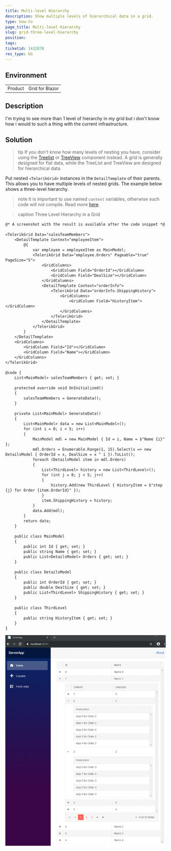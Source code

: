 ```yaml
---
title: Multi-level Hierarchy
description: Show multiple levels of hierarchical data in a grid.
type: how-to
page_title: Multi-level Hierarchy
slug: grid-three-level-hierarchy
position: 
tags: 
ticketid: 1432878
res_type: kb
---
```


## Environment

<table>
    <tbody>
        <tr>
            <td>Product</td>
            <td>Grid for Blazor</td>
        </tr>
    </tbody>
</table>

## Description

I'm trying to see more than 1 level of hierarchy in my grid but i don't know how i would to such a thing with the current infrastructure.

## Solution

>tip If you don't know how many levels of nesting you have, consider using the [Treelist](https://demos.telerik.com/blazor-ui/treelist/overview) or [TreeView](https://demos.telerik.com/blazor-ui/treeview/overview) component instead. A grid is generally designed for flat data, while the TreeList and TreeView are designed for hierarchical data.

Put nested `<TelerikGrid>` instances in the `DetailTemplate` of their parents. This allows you to have multiple levels of nested grids. The example below shows a three-level hierarchy.

>note It is important to use named `context` variables, otherwise such code will not compile. Read more [here](slug://nest-renderfragment).

>caption Three Level Hierarchy in a Grid

````RAZOR
@* A screenshot with the result is available after the code snippet *@

<TelerikGrid Data="salesTeamMembers">
    <DetailTemplate Context="employeeItem">
        @{
            var employee = employeeItem as MainModel;
            <TelerikGrid Data="employee.Orders" Pageable="true" PageSize="5">
                <GridColumns>
                    <GridColumn Field="OrderId"></GridColumn>
                    <GridColumn Field="DealSize"></GridColumn>
                </GridColumns>
                <DetailTemplate Context="orderInfo">
                    <TelerikGrid Data="orderInfo.ShippingHistory">
                        <GridColumns>
                            <GridColumn Field="HistoryItem"></GridColumn>
                        </GridColumns>
                    </TelerikGrid>
                </DetailTemplate>
            </TelerikGrid>
        }
    </DetailTemplate>
    <GridColumns>
        <GridColumn Field="Id"></GridColumn>
        <GridColumn Field="Name"></GridColumn>
    </GridColumns>
</TelerikGrid>

@code {
    List<MainModel> salesTeamMembers { get; set; }

    protected override void OnInitialized()
    {
        salesTeamMembers = GenerateData();
    }

    private List<MainModel> GenerateData()
    {
        List<MainModel> data = new List<MainModel>();
        for (int i = 0; i < 5; i++)
        {
            MainModel mdl = new MainModel { Id = i, Name = $"Name {i}" };
            mdl.Orders = Enumerable.Range(1, 15).Select(x => new DetailsModel { OrderId = x, DealSize = x ^ i }).ToList();
            foreach (DetailsModel item in mdl.Orders)
            {
                List<ThirdLevel> history = new List<ThirdLevel>();
                for (int j = 0; j < 5; j++)
                {
                    history.Add(new ThirdLevel { HistoryItem = $"step {j} for Order {item.OrderId}" });
                }
                item.ShippingHistory = history;
            }
            data.Add(mdl);
        }
        return data;
    }

    public class MainModel
    {
        public int Id { get; set; }
        public string Name { get; set; }
        public List<DetailsModel> Orders { get; set; }
    }

    public class DetailsModel
    {
        public int OrderId { get; set; }
        public double DealSize { get; set; }
        public List<ThirdLevel> ShippingHistory { get; set; }
    }

    public class ThirdLevel
    {
        public string HistoryItem { get; set; }
    }
}
````

![Blazor Three Level Hierarchy Grid](images/three-level-hierarchy-grid.png)

